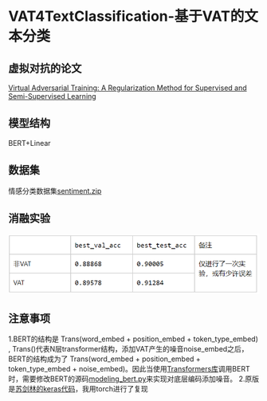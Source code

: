 # VAT4TextClassification-基于VAT的文本分类
## 虚拟对抗的论文
[Virtual Adversarial Training: A Regularization Method for Supervised and Semi-Supervised Learning](https://arxiv.org/abs/1704.03976)
## 模型结构
BERT+Linear
## 数据集
情感分类数据集[sentiment.zip](/sentiment.zip)
## 消融实验
![result](/result.png)
## 注意事项
1.BERT的结构是 Trans(word_embed + position_embed + token_type_embed) , Trans()代表N层transformer结构，添加VAT产生的噪音noise_embed之后，BERT的结构成为了 Trans(word_embed +   position_embed + token_type_embed + noise_embed)。因此当使用[Transformers库](https://github.com/huggingface/transformers)调用BERT时，需要修改BERT的源码[modeling_bert.py](modeling_bert.py)来实现对底层编码添加噪音。
2.原版是[苏剑林的keras代码](https://github.com/bojone/bert4keras/blob/master/examples/task_sentiment_virtual_adversarial_training.py)，我用torch进行了复现
